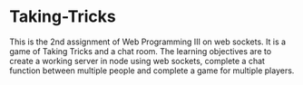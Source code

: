 # Taking-Tricks

This is the 2nd assignment of Web Programming III  on web sockets. It is a game of Taking Tricks and a chat room. The learning objectives are to create a working server in node using web sockets, complete a chat function between multiple people and complete a game for multiple players.
